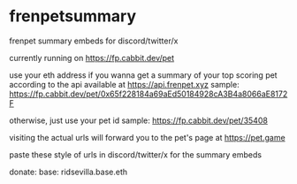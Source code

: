 # frenpetsummary
frenpet summary embeds for discord/twitter/x

currently running on https://fp.cabbit.dev/pet

use your eth address if you wanna get a summary of your top scoring pet according to the api available at https://api.frenpet.xyz
sample: https://fp.cabbit.dev/pet/0x65f228184a69aEd50184928cA3B4a8066aE8172F

otherwise, just use your pet id
sample: https://fp.cabbit.dev/pet/35408

visiting the actual urls will forward you to the pet's page at https://pet.game

paste these style of urls in discord/twitter/x for the summary embeds

donate:
base: ridsevilla.base.eth

